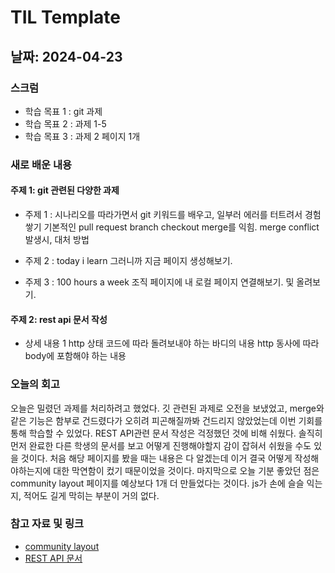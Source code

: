 # TIL Template

## 날짜: 2024-04-23

### 스크럼
- 학습 목표 1 : git 과제
- 학습 목표 2 : 과제 1-5
- 학습 목표 3 : 과제 2 페이지 1개

### 새로 배운 내용
#### 주제 1: git 관련된 다양한 과제
- 주제 1 : 시나리오를 따라가면서 git 키워드를 배우고, 일부러 에러를 터트려서 경험 쌓기
            기본적인 pull request branch checkout merge를 익힘.
            merge conflict 발생시, 대처 방법

- 주제 2 : today i learn 그러니까 지금 페이지 생성해보기.
- 주제 3 : 100 hours a week 조직 페이지에 내 로컬 페이지 연결해보기. 및 올려보기.

#### 주제 2: rest api 문서 작성
- 상세 내용 1
            http 상태 코드에 따라 돌려보내야 하는 바디의 내용
            http 동사에 따라 body에 포함해야 하는 내용

### 오늘의 회고
오늘은 밀렸던 과제를 처리하려고 했었다. 
깃 관련된 과제로 오전을 보냈었고, merge와 같은 기능은 함부로 건드렸다가 오히려 피곤해질까봐
건드리지 않았었는데 이번 기회를 통해 학습할 수 있었다. 
REST API관련 문서 작성은 걱정했던 것에 비해 쉬웠다. 
솔직히 먼저 완료한 다른 학생의 문서를 보고 어떻게 진행해야할지 감이 잡혀서 쉬웠을 수도 있을 것이다.
처음 해당 페이지를 봤을 때는 내용은 다 알겠는데 이거 결국 어떻게 작성해야하는지에 대한 막연함이 컸기 때문이었을 것이다.
마지막으로 오늘 기분 좋았던 점은 community layout 페이지를 예상보다 1개 더 만들었다는 것이다.
js가 손에 슬슬 익는지, 적어도 길게 막히는 부분이 거의 없다.

### 참고 자료 및 링크
- [community layout](https://github.com/100-hours-a-week/5-kevin-lee-community.git)
- [REST API 문서](https://docs.google.com/spreadsheets/d/11W2usG4LhIts-oJZazFF3Bw7Gsx6VRb0USlUuFMyA8I/edit?usp=sharing)
